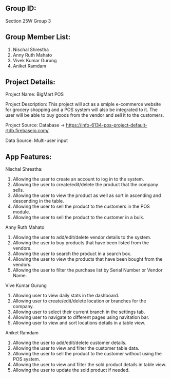 ## Group ID:

Section 25W Group 3

## Group Member List:

1. Nischal Shrestha
2. Anny Ruth Mahato
3. Vivek Kumar Gurung
4. Aniket Ramdam

## Project Details:

Project Name: BigMart POS

Project Description: This project will act as a smiple e-commerce website for grocery shopping and a POS system will also be integrated to it. The user will be able to buy goods from the vendor and sell it to the customers.

Project Source: Database -> https://info-6134-pos-project-default-rtdb.firebaseio.com/

Data Source: Multi-user input

## App Features:

Nischal Shrestha:

1. Allowing the user to create an account to log in to the system.
2. Allowing the user to create/edit/delete the product that the company sells.
3. Allowing the user to view the product as well as sort in ascending and descending in the table.
4. Allowing the user to sell the product to the customers in the POS module.
5. Allowing the user to sell the product to the customer in a bulk.

Anny Ruth Mahato

1. Allowing the user to add/edit/delete vendor details to the system.
2. Allowing the user to buy products that have been listed from the vendors.
3. Allowing the user to search the product in a search box.
4. Allowing the user to view the products that have been bought from the vendors.
5. Allowing the user to filter the purchase list by Serial Number or Vendor Name.

Vive Kumar Gurung

1. Allowing user to view daily stats in the dashboard.
2. Allowing user to create/edit/delete location or branches for the company.
3. Allowing user to select their current branch in the settings tab.
4. Allowing user to navigate to different pages using navitation bar.
5. Allowing user to view and sort locations details in a table view.

Aniket Ramdam

1. Allowing the user to add/edit/delete customer details.
2. Allowing the user to view and filter the customer table data.
3. Allowing the user to sell the product to the customer without using the POS system.
4. Allowing the user to view and filter the sold product details in table view.
5. Allowing the user to update the sold product if needed.
